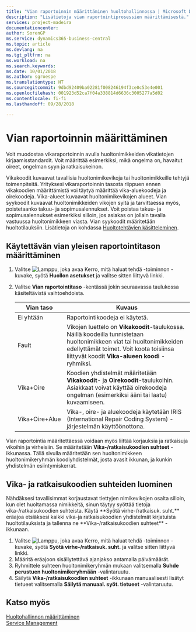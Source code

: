 ```yaml
---
title: "Vian raportoinnin määrittäminen huoltohallinnossa | Microsoft Docs"
description: "Lisätietoja vian raportointiprosessien määrittämisestä."
services: project-madeira
documentationcenter: 
author: SorenGP
ms.service: dynamics365-business-central
ms.topic: article
ms.devlang: na
ms.tgt_pltfrm: na
ms.workload: na
ms.search.keywords: 
ms.date: 10/01/2018
ms.author: sgroespe
ms.translationtype: HT
ms.sourcegitcommit: 9dbd92409ba02281f008246194f3ce0c53e4e001
ms.openlocfilehash: 001923d52ca7f04a338814d6636c3005277a5d02
ms.contentlocale: fi-fi
ms.lasthandoff: 09/28/2018

---
```


# <a name="set-up-fault-reporting"></a>Vian raportoinnin määrittäminen
Voit muodostaa vikaraportoinnin avulla huoltonimikkeiden vikatietojen kirjaamisstandardit. Voit määrittää esimerkiksi, mikä ongelma on, havaitut oireet, ongelman syyn ja ratkaisukeinon.  

Vikakoodit kuvaavat tavallisia huoltonimikevikoja tai huoltonimikkeille tehtyjä toimenpiteitä. Yrityksesi vikaraportoinnin tasosta riippuen ennen vikakoodien määrittämistä voi täytyä määrittää vika-aluekoodeja ja oirekoodeja. Vika-alueet kuvaavat huoltonimikevikojen alueet. Vian syykoodit kuvaavat huoltonimikkeiden vikojen syitä ja tarvittaessa myös, poistetaanko takuu- ja sopimusalennukset. Voit poistaa takuu- ja sopimusalennukset esimerkiksi silloin, jos asiakas on jollain tavalla vastuussa huoltonimikkeen viasta. Vian syykoodit määritetään huoltotilauksiin. Lisätietoja on kohdassa [Huoltotehtävien käsitteleminen](service-how-to-work-on-service-tasks.md).  

## <a name="to-specify-the-overall-level-of-fault-reporting-to-use"></a>Käytettävän vian yleisen raportointitason määrittäminen
1. Valitse ![Lamppu, joka avaa Kerro, mitä haluat tehdä -toiminnon](media/ui-search/search_small.png "Kerro, mitä haluat tehdä") -kuvake, syötä **Huollon asetukset** ja valitse sitten liittyvä linkki.
2. Valitse **Vian raportointitaso** -kentässä jokin seuraavassa taulukossa käsiteltävistä vaihtoehdoista.  

    |**Vian taso**|**Kuvaus**|  
    |------------|-------------|  
    |Ei yhtään | Raportointikoodeja ei käytetä.|  
    |Fault | Vikojen luettelo on **Vikakoodit**-taulukossa. Näillä koodeilla tunnistetaan huoltonimikkeen viat tai huoltonimikkeiden edellyttämät toimet. Voit koota toisiinsa liittyvät koodit **Vika-alueen koodi** -ryhmiksi.|  
    |Vika+Oire | Koodien yhdistelmät määritetään **Vikakoodit**- ja **Oirekoodit**-taulukoihin. Asiakkaat voivat käyttää oirekoodeja ongelman (esimerkiksi ääni tai laatu) kuvaamiseen.|  
    |Vika+Oire+Alue | Vika-, oire- ja aluekoodeja käytetään IRIS (International Repair Coding System) -järjestelmän käyttöönottona.|  

Vian raportointia määritettäessä voidaan myös liittää korjauksia ja ratkaisuja vikoihin ja virheisiin. Se määritetään **Vika-/ratkaisukoodien suhteet** -ikkunassa. Tällä sivulla määritetään sen huoltonimikkeen huoltonimikeryhmän koodiyhdistelmät, josta avasit ikkunan, ja kunkin yhdistelmän esiintymiskerrat.

## <a name="to-create-fault-and-resolution-code-relationships"></a>Vika- ja ratkaisukoodien suhteiden luominen
<!--this needs to go in a working with topic--> Nähdäksesi tavallisimmat korjaustavat tiettyjen nimikevikojen osalta silloin, kun olet huoltamassa nimikkeitä, sinun täytyy syöttää tietoja vika-/ratkaisukoodien suhteista. Käytä **Syötä virhe-/ratkaisuk. suht.** eräajoa etsiäksesi kaikki vika-ja ratkaisukoodien yhdistelmät kirjatuista huoltotilauksista ja tallenna ne **Vika-/ratkaisukoodien suhteet** -ikkunaan.

1. Valitse ![Lamppu, joka avaa Kerro, mitä haluat tehdä -toiminnon](media/ui-search/search_small.png "Kerro, mitä haluat tehdä") -kuvake, syötä **Syötä virhe-/ratkaisuk. suht.** ja valitse sitten liittyvä linkki.  
2. Määritä eräajoon sisällytettävä ajanjakso antamalla päivämäärät.  
3. Ryhmittele suhteen huoltonimikeryhmän mukaan valitsemalla **Suhde perustuen huoltonimikeryhmään** -valintaruutu.  
4. Säilytä **Vika-/ratkaisukoodien suhteet** -ikkunaan manuaalisesti lisätyt tietueet valitsemalla **Säilytä manuaal. syöt. tietueet** -valintaruutu.  

## <a name="see-also"></a>Katso myös
[Huoltohallinnon määrittäminen](service-setup-service.md)  
[Service Management](service-service.md)  

